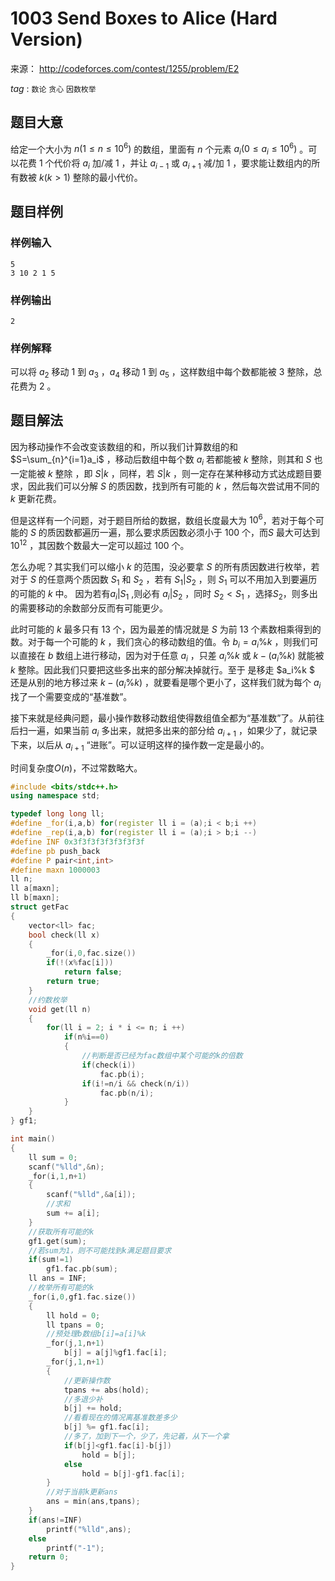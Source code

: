 # 1003  Send Boxes to Alice (Hard Version) 

来源： http://codeforces.com/contest/1255/problem/E2 

$tag$ : `数论`  `贪心`   `因数枚举` 

## 题目大意

给定一个大小为 $n(1≤n≤10^6)$ 的数组，里面有 $n$ 个元素 $a_i(0≤a_i≤10^6)$ 。可以花费 $1$ 个代价将 $a_i$ 加/减 $1$ ，并让 $a_{i-1}$ 或 $a_{i+1}$ 减/加 $1$ ，要求能让数组内的所有数被 $k(k>1)$ 整除的最小代价。



## 题目样例

### 样例输入

```
5
3 10 2 1 5
```

### 样例输出

```
2
```

### 样例解释

可以将 $a_2$ 移动 $1$ 到 $a_3$ ，$a_4$ 移动 $1$ 到 $a_5$ ，这样数组中每个数都能被 $3$ 整除，总花费为 $2$ 。



## 题目解法

因为移动操作不会改变该数组的和，所以我们计算数组的和 $S=\sum_{n}^{i=1}a_i$ ，移动后数组中每个数 $a_i$ 若都能被 $k$ 整除，则其和 $S$ 也一定能被 $k$ 整除 ，即 $S|k$ ，同样，若 $S|k$ ，则一定存在某种移动方式达成题目要求，因此我们可以分解 $S$ 的质因数，找到所有可能的 $k$ ，然后每次尝试用不同的 $k$ 更新花费。

但是这样有一个问题，对于题目所给的数据，数组长度最大为 $10^6$，若对于每个可能的 $S$ 的质因数都遍历一遍，那么要求质因数必须小于 $100$ 个，而$S$ 最大可达到 $10^{12}$ ，其因数个数最大一定可以超过 $100$ 个。

怎么办呢？其实我们可以缩小 $k$ 的范围，没必要拿 $S$ 的所有质因数进行枚举，若对于 $S$ 的任意两个质因数 $S_1$ 和 $S_2$ ，若有 $S_1|S_2$ ，则 $S_1$ 可以不用加入到要遍历的可能的 $k$ 中。  因为若有$a_i|S_1$ ,则必有 $a_i|S_2$ ，同时 $S_2<S_1$ ，选择$S_2$，则多出的需要移动的余数部分反而有可能更少。

此时可能的 $k$ 最多只有 $13$ 个，因为最差的情况就是 $S$ 为前 $13$ 个素数相乘得到的数。对于每一个可能的 $k$ ，我们贪心的移动数组的值。令 $b_i=a_i\%k$ ，则我们可以直接在 $b$ 数组上进行移动，因为对于任意 $a_i$ ，只差 $a_i\%k$ 或 $k-(a_i\%k)$ 就能被 $k$ 整除。因此我们只要把这些多出来的部分解决掉就行。至于 是移走 $a_i\%k $ 还是从别的地方移过来 $k-(a_i\%k)$ ，就要看是哪个更小了，这样我们就为每个 $a_i$ 找了一个需要变成的“基准数”。 

接下来就是经典问题，最小操作数移动数组使得数组值全都为“基准数”了。从前往后扫一遍，如果当前 $a_i$ 多出来，就把多出来的部分给 $a_{i+1}$ ，如果少了，就记录下来，以后从 $a_{i+1}$ “进账”。可以证明这样的操作数一定是最小的。

时间复杂度$O(n)$，不过常数略大。

```c++
#include <bits/stdc++.h>
using namespace std;

typedef long long ll;
#define _for(i,a,b) for(register ll i = (a);i < b;i ++)
#define _rep(i,a,b) for(register ll i = (a);i > b;i --)
#define INF 0x3f3f3f3f3f3f3f3f
#define pb push_back
#define P pair<int,int>
#define maxn 1000003
ll n;
ll a[maxn];
ll b[maxn];
struct getFac
{
	vector<ll> fac;
	bool check(ll x)
	{
		_for(i,0,fac.size())
		if(!(x%fac[i]))
			return false;
		return true;
	}
	//约数枚举 
	void get(ll n)
	{
		for(ll i = 2; i * i <= n; i ++)
			if(n%i==0)
			{
				//判断是否已经为fac数组中某个可能的k的倍数 
				if(check(i))
					fac.pb(i);
				if(i!=n/i && check(n/i))
					fac.pb(n/i);
			}
	}
} gf1;

int main()
{
	ll sum = 0;
	scanf("%lld",&n);
	_for(i,1,n+1)
	{
		scanf("%lld",&a[i]);
		//求和 
		sum += a[i];
	}
	//获取所有可能的k 
	gf1.get(sum);
	//若sum为1，则不可能找到k满足题目要求 
	if(sum!=1)
		gf1.fac.pb(sum);
	ll ans = INF;
	//枚举所有可能的k 
	_for(i,0,gf1.fac.size())
	{
		ll hold = 0;
		ll tpans = 0;
		//预处理b数组b[i]=a[i]%k 
		_for(j,1,n+1)
			b[j] = a[j]%gf1.fac[i];
		_for(j,1,n+1)
		{
			//更新操作数 
			tpans += abs(hold);
			//多退少补 
			b[j] += hold;
			//看看现在的情况离基准数差多少 
			b[j] %= gf1.fac[i];
			//多了，加到下一个，少了，先记着，从下一个拿 
			if(b[j]<gf1.fac[i]-b[j])
				hold = b[j];
			else
				hold = b[j]-gf1.fac[i];
		}
		//对于当前k更新ans 
		ans = min(ans,tpans);
	}
	if(ans!=INF)
		printf("%lld",ans);
	else
		printf("-1");
	return 0;
}
```

